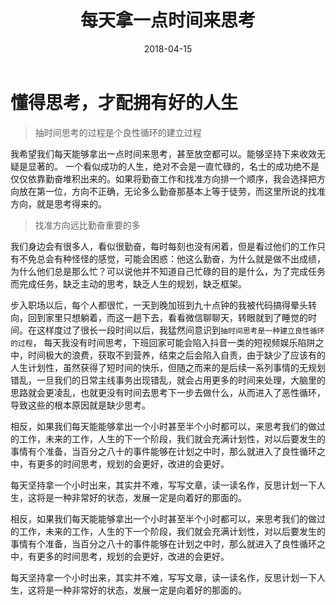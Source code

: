 ﻿---
layout: post
title: 每天拿一点时间来思考
date: 2018-04-15
tags: 人生  感悟
excerpt: 每天拿出半个小时或者一个小时来放空、思考，你会感谢你自己这么做。
categories:
- 感悟  心情
 
---

# 懂得思考，才配拥有好的人生 

>抽时间思考的过程是个良性循环的建立过程  


我希望我们每天能够拿出一点时间来思考，甚至放空都可以。能够坚持下来收效无疑是显著的。 
一个看似成功的人生，绝对不会是一直忙碌的，名士的成功绝不是仅仅依靠勤奋堆积出来的。如果将勤奋工作和找准方向排一个顺序，我会选择把方向放在第一位，方向不正确，无论多么勤奋那基本上等于徒劳，而这里所说的找准方向，就是思考得来的。
  
>找准方向远比勤奋重要的多  


我们身边会有很多人，看似很勤奋，每时每刻也没有闲着，但是看过他们的工作只有不免总会有种怪怪的感觉，可能会困惑：他这么勤奋，为什么就是做不出成绩，为什么他们总是那么忙？可以说他并不知道自己忙碌的目的是什么，为了完成任务而完成任务，缺乏主动的思考，缺乏人生的规划，缺乏框架。  
  
步入职场以后，每个人都很忙，一天到晚加班到九十点钟的我被代码搞得晕头转向，回到家里只想躺着，而这一趟下去，看看微信聊聊天，转眼就到了睡觉的时间。在这样度过了很长一段时间以后，我猛然间意识到```抽时间思考是一种建立良性循环的过程```， 每天我没有时间思考，下班回家可能会陷入抖音一类的短视频娱乐陷阱之中，时间极大的浪费，获取不到营养，结束之后会陷入自责，由于缺少了应该有的人生计划性，虽然获得了短时间的快乐，但随之而来的是后续一系列事情的无规划错乱，一旦我们的日常主线事务出现错乱，就会占用更多的时间来处理，大脑里的思路就会更凌乱，也就更没有时间去思考下一步去做什么，从而进入了恶性循环，导致这些的根本原因就是缺少思考。




相反，如果我们每天能能够拿出一个小时甚至半个小时都可以，来思考我们的做过的工作，未来的工作，人生的下一个阶段，我们就会充满计划性，对以后要发生的事情有个准备，当百分之八十的事件能够在计划之中时，那么就进入了良性循环之中，有更多的时间思考，规划的会更好，改进的会更好。  


每天坚持拿一个小时出来，其实并不难，写写文章，读一读名作，反思计划一下人生，这将是一种非常好的状态，发展一定是向着好的那面的。


相反，如果我们每天能能够拿出一个小时甚至半个小时都可以，来思考我们的做过的工作，未来的工作，人生的下一个阶段，我们就会充满计划性，对以后要发生的事情有个准备，当百分之八十的事件能够在计划之中时，那么就进入了良性循环之中，有更多的时间思考，规划的会更好，改进的会更好。  

每天坚持拿一个小时出来，其实并不难，写写文章，读一读名作，反思计划一下人生，这将是一种非常好的状态，发展一定是向着好的那面的。


